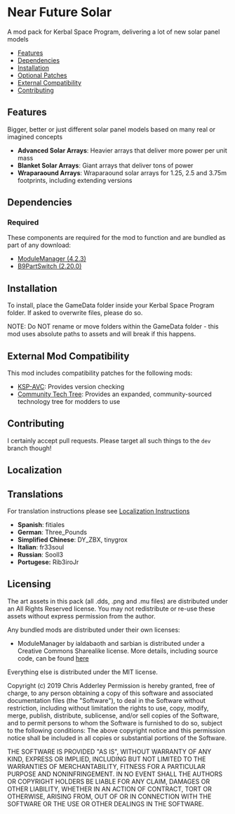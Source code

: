 # Near Future Solar

A mod pack for Kerbal Space Program, delivering a lot of new solar panel models

* [Features](#features)
* [Dependencies](#dependencies)
* [Installation](#installation)
* [Optional Patches](#optional-patches)
* [External Compatibility](#features)
* [Contributing](#contributing)

## Features

Bigger, better or just different solar panel models based on many real or imagined concepts

* **Advanced Solar Arrays**: Heavier arrays that deliver more power per unit mass
* **Blanket Solar Arrays**: Giant arrays that deliver tons of power
* **Wraparaound Arrays**: Wraparaound solar arrays for 1.25, 2.5 and 3.75m footprints, including extending versions

## Dependencies

### Required
These components are required for the mod to function and are bundled as part of any download:
* [ModuleManager (4.2.3)](https://github.com/sarbian/ModuleManager)
* [B9PartSwitch (2.20.0)](https://github.com/blowfishpro/B9PartSwitch)

## Installation

To install, place the GameData folder inside your Kerbal Space Program folder. If asked to overwrite files, please do so.

NOTE: Do NOT rename or move folders within the GameData folder - this mod uses absolute paths to assets and will break if this happens.

## External Mod Compatibility

This mod includes compatibility patches for the following mods:
* [KSP-AVC](https://github.com/CYBUTEK/KSPAddonVersionChecker): Provides version checking
* [Community Tech Tree](https://github.com/ChrisAdderley/CommunityTechTree): Provides an expanded, community-sourced technology tree for modders to use

## Contributing

I certainly accept pull requests. Please target all such things to the `dev` branch though!

## Localization

## Translations

For translation instructions please see [Localization Instructions](https://github.com/ChrisAdderley/NearFutureSolar/blob/master/GameData/NearFutureSolar/Localization/Localization.md)

* **Spanish**: fitiales
* **German**: Three_Pounds
* **Simplified Chinese**: DY_ZBX, tinygrox
* **Italian**: fr33soul
* **Russian**: Sooll3
* **Portugese:** Rib3iroJr

## Licensing

The art assets in this pack (all .dds, .png and .mu files) are distributed under an All Rights Reserved license. You may not redistribute or re-use these assets without express permission from the author.

Any bundled mods are distributed under their own licenses:
* ModuleManager by ialdabaoth and sarbian is distributed under a Creative Commons Sharealike license. More details, including source code, can be found [here](http://forum.kerbalspaceprogram.com/threads/31342-0-20-ModuleManager-1-3-for-all-your-stock-modding-needs?p=528607&viewfull=1#post528607)

Everything else is distributed under the MIT license.

Copyright (c) 2019 Chris Adderley
Permission is hereby granted, free of charge, to any person obtaining a copy of this software and associated documentation files (the "Software"), to deal in the Software without restriction, including without limitation the rights to use, copy, modify, merge, publish, distribute, sublicense, and/or sell copies of the Software, and to permit persons to whom the Software is furnished to do so, subject to the following conditions: The above copyright notice and this permission notice shall be included in all copies or substantial portions of the Software.

THE SOFTWARE IS PROVIDED "AS IS", WITHOUT WARRANTY OF ANY KIND, EXPRESS OR IMPLIED, INCLUDING BUT NOT LIMITED TO THE WARRANTIES OF MERCHANTABILITY, FITNESS FOR A PARTICULAR PURPOSE AND NONINFRINGEMENT. IN NO EVENT SHALL THE AUTHORS OR COPYRIGHT HOLDERS BE LIABLE FOR ANY CLAIM, DAMAGES OR OTHER LIABILITY, WHETHER IN AN ACTION OF CONTRACT, TORT OR OTHERWISE, ARISING FROM, OUT OF OR IN CONNECTION WITH THE SOFTWARE OR THE USE OR OTHER DEALINGS IN THE SOFTWARE.
